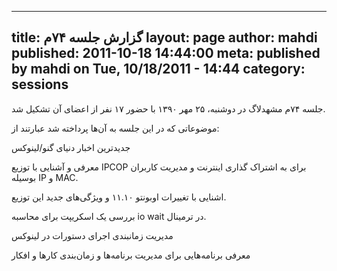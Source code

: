 ----------
title: گزارش جلسه ۷۴‌م
layout: page
author: mahdi
published: 2011-10-18 14:44:00
meta: published by mahdi on Tue, 10/18/2011 - 14:44
category: sessions
----------
جلسه ۷۴‌م مشهدلاگ در دوشنبه، ۲۵ مهر ۱۳۹۰ با حضور ۱۷ نفر از اعضای آن تشکیل شد.


<!--more-->



موضوعاتی که در این جلسه به آن‌ها پرداخته شد عبارتند از:

جدیدترین اخبار دنیای گنو/لینوکس

معرفی و آشنایی با توزیع IPCOP برای به اشتراک گذاری اینترنت و مدیریت کاربران
بوسیله IP و MAC.

اشنایی با تغییرات اوبونتو ۱۱.۱۰ و ویژگی‌های جدید این توزیع.

بررسی یک اسکریپت برای محاسبه io wait در ترمینال.

مدیریت زمانبندی اجرای دستورات در لینوکس

معرفی برنامه‌هایی برای مدیریت برنامه‌ها و زمان‌بندی کارها و افکار
